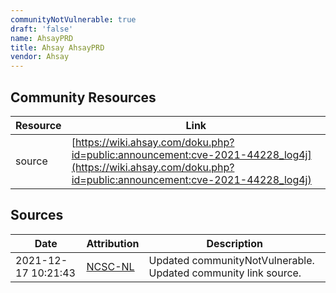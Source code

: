 ```yaml
---
communityNotVulnerable: true
draft: 'false'
name: AhsayPRD
title: Ahsay AhsayPRD
vendor: Ahsay
---
```



## Community Resources
| Resource | Link |
| --- | --- |
| source | [https://wiki.ahsay.com/doku.php?id=public:announcement:cve-2021-44228_log4j](https://wiki.ahsay.com/doku.php?id=public:announcement:cve-2021-44228_log4j) |


## Sources
| Date | Attribution | Description |
| --- | --- | --- |
| 2021-12-17 10:21:43 | [NCSC-NL](https://github.com/NCSC-NL/log4shell/blob/main/software/README.md) | Updated communityNotVulnerable. Updated community link source.  |
